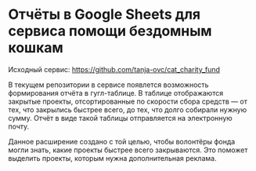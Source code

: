 # Отчёты в Google Sheets для сервиса помощи бездомным кошкам

Исходный сервис: https://github.com/tanja-ovc/cat_charity_fund

В текущем репозитории в сервисе появлется возможность формирования отчёта в гугл-таблице. В таблице отображаются закрытые проекты, отсортированные по скорости сбора средств — от тех, что закрылись быстрее всего, до тех, что долго собирали нужную сумму. Отчёт в виде такой таблицы отправляется на электронную почту.

Данное расширение создано с той целью, чтобы волонтёры фонда могли знать, какие проекты быстрее всего закрываются. Это поможет выделить проекты, которым нужна дополнительная реклама.
